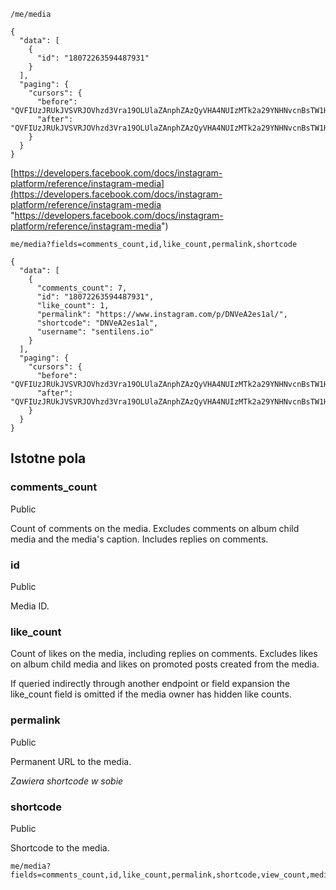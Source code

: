 ```
/me/media
```

```
{
  "data": [
    {
      "id": "18072263594487931"
    }
  ],
  "paging": {
    "cursors": {
      "before": "QVFIUzJRUkJVSVRJOVhzd3Vra19OLUlaZAnphZAzQyVHA4NUIzMTk2a29YNHNvcnBsTW1HNzRYN3RabkdOelhjdVJuMnZAXN08teE02eTRIY2xXbXBsV0FlMFZA3",
      "after": "QVFIUzJRUkJVSVRJOVhzd3Vra19OLUlaZAnphZAzQyVHA4NUIzMTk2a29YNHNvcnBsTW1HNzRYN3RabkdOelhjdVJuMnZAXN08teE02eTRIY2xXbXBsV0FlMFZA3"
    }
  }
}
```

[https://developers.facebook.com/docs/instagram-platform/reference/instagram-media](https://developers.facebook.com/docs/instagram-platform/reference/instagram-media "https://developers.facebook.com/docs/instagram-platform/reference/instagram-media")

```
me/media?fields=comments_count,id,like_count,permalink,shortcode
```

```
{
  "data": [
    {
      "comments_count": 7,
      "id": "18072263594487931",
      "like_count": 1,
      "permalink": "https://www.instagram.com/p/DNVeA2es1al/",
      "shortcode": "DNVeA2es1al",
      "username": "sentilens.io"
    }
  ],
  "paging": {
    "cursors": {
      "before": "QVFIUzJRUkJVSVRJOVhzd3Vra19OLUlaZAnphZAzQyVHA4NUIzMTk2a29YNHNvcnBsTW1HNzRYN3RabkdOelhjdVJuMnZAXN08teE02eTRIY2xXbXBsV0FlMFZA3",
      "after": "QVFIUzJRUkJVSVRJOVhzd3Vra19OLUlaZAnphZAzQyVHA4NUIzMTk2a29YNHNvcnBsTW1HNzRYN3RabkdOelhjdVJuMnZAXN08teE02eTRIY2xXbXBsV0FlMFZA3"
    }
  }
}
```

## Istotne pola

### comments_count

Public

Count of comments on the media. Excludes comments on album child media and the media's caption. Includes replies on comments.

### id

Public

Media ID.

### like_count

Count of likes on the media, including replies on comments. Excludes likes on album child media and likes on promoted posts created from the media.

If queried indirectly through another endpoint or field expansion the like_count field is omitted if the media owner has hidden like counts.

### permalink

Public

Permanent URL to the media.

_Zawiera shortcode w sobie_

### shortcode

Public

Shortcode to the media.

```
me/media?fields=comments_count,id,like_count,permalink,shortcode,view_count,media_url,thumbnail_url
```